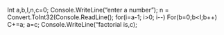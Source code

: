  Int a,b,I,n,c=0;
   Console.WriteLine(“enter a number”);
   n = Convert.ToInt32(Console.ReadLine();
  for(i=a-1; i>0; i--)
   For(b=0;b<I;b++)
    C+=a;
     a=c;
Console.WriteLine(“factorial is,c);

